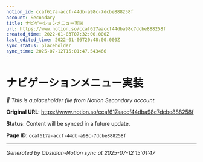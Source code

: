 ```yaml
---
notion_id: ccaf617a-accf-44db-a98c-7dcbe888258f
account: Secondary
title: ナビゲーションメニュー実装
url: https://www.notion.so/ccaf617aaccf44dba98c7dcbe888258f
created_time: 2022-01-03T07:32:00.000Z
last_edited_time: 2022-01-06T20:48:00.000Z
sync_status: placeholder
sync_time: 2025-07-12T15:01:47.543466
---
```


# ナビゲーションメニュー実装

*🔄 This is a placeholder file from Notion Secondary account.*

**Original URL**: https://www.notion.so/ccaf617aaccf44dba98c7dcbe888258f

**Status**: Content will be synced in a future update.

**Page ID**: `ccaf617a-accf-44db-a98c-7dcbe888258f`

---

*Generated by Obsidian-Notion sync at 2025-07-12 15:01:47*
